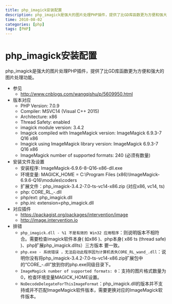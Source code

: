 ```yaml
---
title: php_imagick安装配置
description: php_imagick是强大的图片处理PHP插件，提供了比GD库函数更为方便和强大的图片处理功能。
time: 2010-08-02
categories: [php]
tags: [PHP]
---
```


# php_imagick安装配置

php_imagick是强大的图片处理PHP插件，提供了比GD库函数更为方便和强大的图片处理功能。

- 参见
  - <http://www.cnblogs.com/wangqishu/p/5609950.html>
- 版本对应
  - PHP Version: 7.0.9
  - Compiler: MSVC14 (Visual C++ 2015)
  - Architecture: x86
  - Thread Safety: enabled
  - imagick module version: 3.4.2
  - Imagick compiled with ImageMagick version: ImageMagick 6.9.3-7 Q16 x86
  - Imagick using ImageMagick library version: ImageMagick 6.9.3-7 Q16 x86
  - ImageMagick number of supported formats: 240 (必须有数量)
- 安装文件及设置
  - 安装程序: ImageMagick-6.9.6-8-Q16-x86-dll.exe
  - 环境变量: MAGICK_HOME = C:\Program Files (x86)\ImageMagick-6.9.6-Q16\modules\coders
  - 扩展文件：php_imagick-3.4.2-7.0-ts-vc14-x86.zip (对应x86, vc14, ts)
  - php: CORE_RL_-.dll
  - php/ext: php_imagick.dll
  - php.ini: extension=php_imagick.dll
- 对应插件
  - <https://packagist.org/packages/intervention/image>
  - <http://image.intervention.io>
- 排错
  - `php_imagick.dll - %1 不是有效的 Win32 应用程序`：则说明版本不相符合。需要检查imagick软件本身( 如x86 )、php本身( x86 ts (thread safe) )、php扩展php_imagick.dllts）三方版本 要一致。
  - `php.exe - 系统错误 ，无法启动此程序因为计算机丢失CORE_RL_wand_.dll`：说明你没有将php_imagick-3.4.2-7.0-ts-vc14-x86.zip扩展包中的“CORE_-.dll”放到你的php.exe同级目录下。
  - `ImageMagick number of supported formats: 0`：支持的图片格式数量为0，检查环境变量MAGICK_HOME设置。
  - `NoDecodeDelegateForThisImageFormat`：php_imagick.dll的版本并不支持或并不匹配ImageMagick软件版本，需要更换对应的ImageMagick软件版本。
